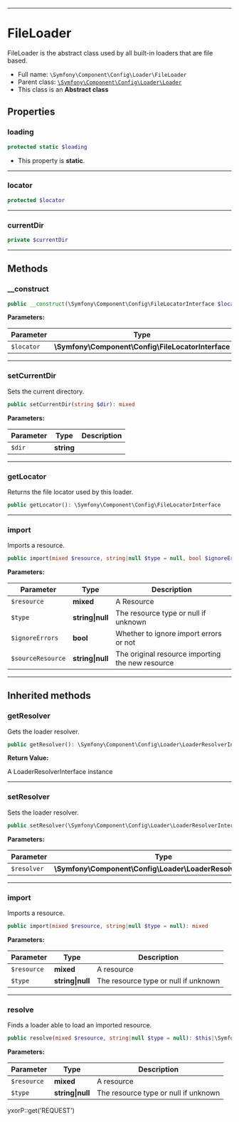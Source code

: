 ***

# FileLoader

FileLoader is the abstract class used by all built-in loaders that are file based.

* Full name: `\Symfony\Component\Config\Loader\FileLoader`
* Parent class: [`\Symfony\Component\Config\Loader\Loader`](./Loader.md)
* This class is an **Abstract class**

## Properties

### loading

```php
protected static $loading
```

* This property is **static**.

***

### locator

```php
protected $locator
```

***

### currentDir

```php
private $currentDir
```

***

## Methods

### __construct

```php
public __construct(\Symfony\Component\Config\FileLocatorInterface $locator): mixed
```

**Parameters:**

| Parameter | Type | Description |
|-----------|------|-------------|
| `$locator` | **\Symfony\Component\Config\FileLocatorInterface** |  |

***

### setCurrentDir

Sets the current directory.

```php
public setCurrentDir(string $dir): mixed
```

**Parameters:**

| Parameter | Type | Description |
|-----------|------|-------------|
| `$dir` | **string** |  |

***

### getLocator

Returns the file locator used by this loader.

```php
public getLocator(): \Symfony\Component\Config\FileLocatorInterface
```

***

### import

Imports a resource.

```php
public import(mixed $resource, string|null $type = null, bool $ignoreErrors = false, string|null $sourceResource = null): mixed
```

**Parameters:**

| Parameter | Type | Description |
|-----------|------|-------------|
| `$resource` | **mixed** | A Resource |
| `$type` | **string&#124;null** | The resource type or null if unknown |
| `$ignoreErrors` | **bool** | Whether to ignore import errors or not |
| `$sourceResource` | **string&#124;null** | The original resource importing the new resource |

***

## Inherited methods

### getResolver

Gets the loader resolver.

```php
public getResolver(): \Symfony\Component\Config\Loader\LoaderResolverInterface
```

**Return Value:**

A LoaderResolverInterface instance



***

### setResolver

Sets the loader resolver.

```php
public setResolver(\Symfony\Component\Config\Loader\LoaderResolverInterface $resolver): mixed
```

**Parameters:**

| Parameter | Type | Description |
|-----------|------|-------------|
| `$resolver` | **\Symfony\Component\Config\Loader\LoaderResolverInterface** |  |

***

### import

Imports a resource.

```php
public import(mixed $resource, string|null $type = null): mixed
```

**Parameters:**

| Parameter | Type | Description |
|-----------|------|-------------|
| `$resource` | **mixed** | A resource |
| `$type` | **string&#124;null** | The resource type or null if unknown |

***

### resolve

Finds a loader able to load an imported resource.

```php
public resolve(mixed $resource, string|null $type = null): $this|\Symfony\Component\Config\Loader\LoaderInterface
```

**Parameters:**

| Parameter | Type | Description |
|-----------|------|-------------|
| `$resource` | **mixed** | A resource |
| `$type` | **string&#124;null** | The resource type or null if unknown |

yxorP::get('REQUEST')
